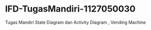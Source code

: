 IFD-TugasMandiri-1127050030
===========================

Tugas Mandiri State Diagram dan Activity Diagram , Vending Machine
